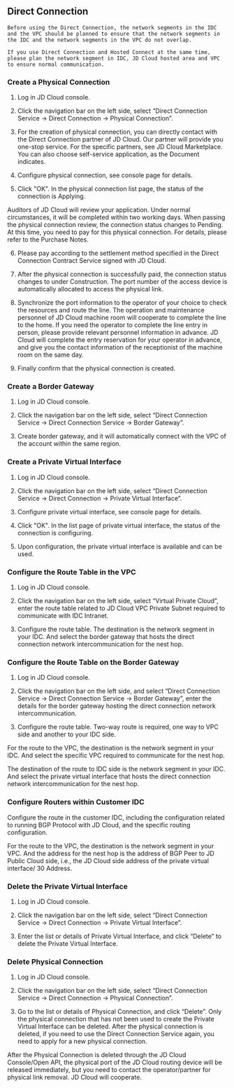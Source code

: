 ## Direct Connection

``Before using the Direct Connection, the network segments in the IDC and the VPC should be planned to ensure that the network segments in the IDC and the network segments in the VPC do not overlap. ``

``If you use Direct Connection and Hosted Connect at the same time, please plan the network segment in IDC, JD Cloud hosted area and VPC to ensure normal communication. ``



### **Create a Physical Connection**

1. Log in JD Cloud console.

2. Click the navigation bar on the left side, select “Direct Connection Service -> Direct Connection -> Physical Connection”.

3. For the creation of physical connection, you can directly contact with the Direct Connection partner of JD Cloud. Our partner will provide you one-stop service. For the specific partners, see JD Cloud Marketplace. You can also choose self-service application, as the Document indicates.

4. Configure physical connection, see console page for details.

5. Click "OK". In the physical connection list page, the status of the connection is Applying.

Auditors of JD Cloud will review your application. Under normal circumstances, it will be completed within two working days. When passing the physical connection review, the connection status changes to Pending. At this time, you need to pay for this physical connection. For details, please refer to the Purchase Notes.

6. Please pay according to the settlement method specified in the Direct Connection Contract Service signed with JD Cloud.

7. After the physical connection is successfully paid, the connection status changes to under Construction. The port number of the access device is automatically allocated to access the physical link.

8. Synchronize the port information to the operator of your choice to check the resources and route the line. The operation and maintenance personnel of JD Cloud machine room will cooperate to complete the line to the home. If you need the operator to complete the line entry in person, please provide relevant personnel information in advance. JD Cloud will complete the entry reservation for your operator in advance, and give you the contact information of the receptionist of the machine room on the same day.

9. Finally confirm that the physical connection is created.



### Create a Border Gateway

1. Log in JD Cloud console.

2. Click the navigation bar on the left side, select “Direct Connection Service -> Direct Connection Service -> Border Gateway”.

3. Create border gateway, and it will automatically connect with the VPC of the account within the same region.



### **Create a Private Virtual Interface**

1. Log in JD Cloud console.

2. Click the navigation bar on the left side, select “Direct Connection Service -> Direct Connection -> Private Virtual Interface”.

3. Configure private virtual interface, see console page for details.

4. Click "OK". In the list page of private virtual interface, the status of the connection is configuring.

5. Upon configuration, the private virtual interface is available and can be used.



### Configure the Route Table in the VPC

1. Log in JD Cloud console.

2. Click the navigation bar on the left side, select “Virtual Private Cloud”, enter the route table related to JD Cloud VPC Private Subnet required to communicate with IDC Intranet.

3. Configure the route table. The destination is the network segment in your IDC. And select the border gateway that hosts the direct connection network intercommunication for the nest hop.



### **Configure the Route Table on the Border Gateway**

1. Log in JD Cloud console.

2. Click the navigation bar on the left side, and select “Direct Connection Service -> Direct Connection Service -> Border Gateway”, enter the details for the border gateway hosting the direct connection network intercommunication.

3. Configure the route table. Two-way route is required, one way to VPC side and another to your IDC side.

For the route to the VPC, the destination is the network segment in your IDC. And select the specific VPC required to communicate for the nest hop.

The destination of the route to IDC side is the network segment in your IDC. And select the private virtual interface that hosts the direct connection network intercommunication for the nest hop.



### **Configure Routers within Customer IDC**

Configure the route in the customer IDC, including the configuration related to running BGP Protocol with JD Cloud, and the specific routing configuration.

For the route to the VPC, the destination is the network segment in your VPC. And the address for the nest hop is the address of BGP Peer to JD Public Cloud side, i.e., the JD Cloud side address of the private virtual interface/ 30 Address.



### Delete the Private Virtual Interface

1. Log in JD Cloud console.

2. Click the navigation bar on the left side, select “Direct Connection Service -> Direct Connection -> Private Virtual Interface”.

3. Enter the list or details of Private Virtual Interface, and click “Delete” to delete the Private Virtual Interface.



### **Delete Physical Connection**

1. Log in JD Cloud console.

2. Click the navigation bar on the left side, select “Direct Connection Service -> Direct Connection -> Physical Connection”.

3. Go to the list or details of Physical Connection, and click “Delete”. Only the physical connection that has not been used to create the Private Virtual Interface can be deleted. After the physical connection is deleted, if you need to use the Direct Connection Service again, you need to apply for a new physical connection.

After the Physical Connection is deleted through the JD Cloud Console/Open API, the physical port of the JD Cloud routing device will be released immediately, but you need to contact the operator/partner for physical link removal. JD Cloud will cooperate.